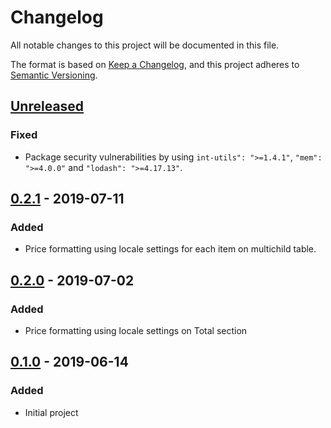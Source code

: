 # Changelog
All notable changes to this project will be documented in this file.

The format is based on [Keep a Changelog](https://keepachangelog.com/en/1.0.0/),
and this project adheres to [Semantic Versioning](https://semver.org/spec/v2.0.0.html).

## [Unreleased]
### Fixed
- Package security vulnerabilities by using `int-utils": ">=1.4.1"`, `"mem": ">=4.0.0"` and `"lodash": ">=4.17.13"`.

## [0.2.1] - 2019-07-11
### Added
- Price formatting using locale settings for each item on multichild table.

## [0.2.0] - 2019-07-02
### Added
- Price formatting using locale settings on Total section

## [0.1.0] - 2019-06-14
### Added
- Initial project

[Unreleased]: https://github.com/brandlabs/bigcommerce-multi-child-products/compare/v0.2.1...HEAD
[0.2.1]: https://github.com/brandlabs/bigcommerce-multi-child-products/compare/v0.2.0...v0.2.1
[0.2.0]: https://github.com/brandlabs/bigcommerce-multi-child-products/compare/v0.1.0...v0.2.0
[0.1.0]: https://github.com/brandlabs/bigcommerce-multi-child-products/compare/v0.0.0...v0.1.0
